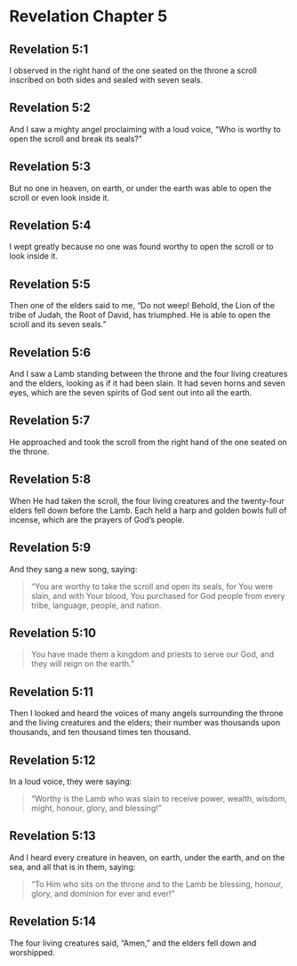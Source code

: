 # Revelation Chapter 5

## Revelation 5:1

I observed in the right hand of the one seated on the throne a scroll inscribed on both sides and sealed with seven seals.

## Revelation 5:2

And I saw a mighty angel proclaiming with a loud voice, “Who is worthy to open the scroll and break its seals?”

## Revelation 5:3

But no one in heaven, on earth, or under the earth was able to open the scroll or even look inside it.

## Revelation 5:4

I wept greatly because no one was found worthy to open the scroll or to look inside it.

## Revelation 5:5

Then one of the elders said to me, “Do not weep! Behold, the Lion of the tribe of Judah, the Root of David, has triumphed. He is able to open the scroll and its seven seals.”

## Revelation 5:6

And I saw a Lamb standing between the throne and the four living creatures and the elders, looking as if it had been slain. It had seven horns and seven eyes, which are the seven spirits of God sent out into all the earth.

## Revelation 5:7

He approached and took the scroll from the right hand of the one seated on the throne.

## Revelation 5:8

When He had taken the scroll, the four living creatures and the twenty-four elders fell down before the Lamb. Each held a harp and golden bowls full of incense, which are the prayers of God’s people.

## Revelation 5:9

And they sang a new song, saying:

> “You are worthy to take the scroll
> and open its seals,
> for You were slain, and with Your blood, You purchased for God people
> from every tribe, language, people, and nation.

## Revelation 5:10

> You have made them a kingdom and priests to serve our God,
> and they will reign on the earth.”

## Revelation 5:11

Then I looked and heard the voices of many angels surrounding the throne and the living creatures and the elders; their number was thousands upon thousands, and ten thousand times ten thousand.

## Revelation 5:12

In a loud voice, they were saying:

> “Worthy is the Lamb who was slain
> to receive power, wealth, wisdom, might, honour, glory, and blessing!”

## Revelation 5:13

And I heard every creature in heaven, on earth, under the earth, and on the sea, and all that is in them, saying:

> “To Him who sits on the throne and to the Lamb
> be blessing, honour, glory, and dominion for ever and ever!”

## Revelation 5:14

The four living creatures said, “Amen,” and the elders fell down and worshipped.
